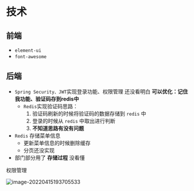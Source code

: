 # 技术

## 前端
- `element-ui`
- `font-awesome`

## 后端
- `Spring Security、JWT`实现登录功能、权限管理 还没看明白 **可以优化：记住我功能、验证码存到redis中**
  - `Redis`实现验证码思路：
    1. 验证码刷新的时候将验证码的数据存储到 `redis` 中
    2. 登录的时候从 `redis` 中取出进行判断
    3. **不知道思路有没有问题**
- `Redis` 存储菜单信息
  - 更新菜单信息的时候删除缓存
  - 分页还没实现
- 部门部分用了 **存储过程** 没看懂



权限管理

![image-20220415193705533](https://gitee.com/yun-xiaojie/blog-image/raw/master/img/image-20220415193705533.png)